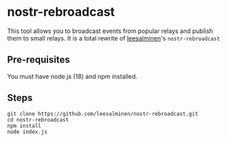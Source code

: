 # nostr-rebroadcast

This tool allows you to broadcast events from popular relays and publish them to small relays.
It is a total rewrite of [leesalminen](https://github.com/leesalminen/nostr-rebroadcast.git)'s 
```nostr-rebroadcast```

## Pre-requisites

You must have node.js (18) and npm installed.

## Steps

```
git clone https://github.com/leesalminen/nostr-rebroadcast.git
cd nostr-rebroadcast
npm install
node index.js
```